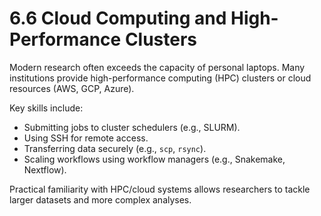 # 6.6 Cloud Computing and High-Performance Clusters

Modern research often exceeds the capacity of personal laptops. Many institutions provide high-performance computing (HPC) clusters or cloud resources (AWS, GCP, Azure).

Key skills include:
- Submitting jobs to cluster schedulers (e.g., SLURM).
- Using SSH for remote access.
- Transferring data securely (e.g., `scp`, `rsync`).
- Scaling workflows using workflow managers (e.g., Snakemake, Nextflow).

Practical familiarity with HPC/cloud systems allows researchers to tackle larger datasets and more complex analyses.
